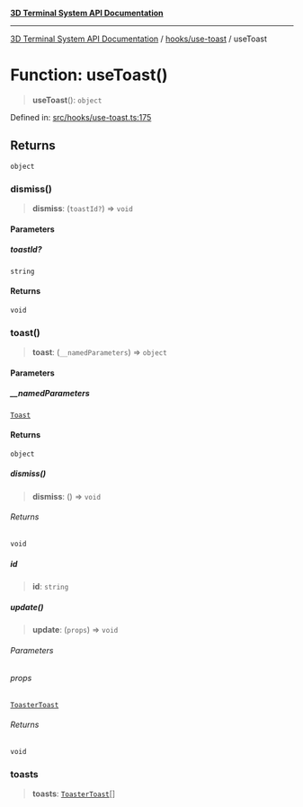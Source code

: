 [**3D Terminal System API Documentation**](../../../README.md)

***

[3D Terminal System API Documentation](../../../README.md) / [hooks/use-toast](../README.md) / useToast

# Function: useToast()

> **useToast**(): `object`

Defined in: [src/hooks/use-toast.ts:175](https://github.com/Dicommunitas/ThreeJS_Terminal_3D/blob/924f3613caa2db721a2c5fd220c2ea062aa5d81f/src/hooks/use-toast.ts#L175)

## Returns

`object`

### dismiss()

> **dismiss**: (`toastId?`) => `void`

#### Parameters

##### toastId?

`string`

#### Returns

`void`

### toast()

> **toast**: (`__namedParameters`) => `object`

#### Parameters

##### \_\_namedParameters

[`Toast`](../type-aliases/Toast.md)

#### Returns

`object`

##### dismiss()

> **dismiss**: () => `void`

###### Returns

`void`

##### id

> **id**: `string`

##### update()

> **update**: (`props`) => `void`

###### Parameters

###### props

[`ToasterToast`](../type-aliases/ToasterToast.md)

###### Returns

`void`

### toasts

> **toasts**: [`ToasterToast`](../type-aliases/ToasterToast.md)[]
